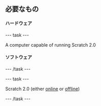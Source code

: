## 必要なもの

#### ハードウェア

\--- task \---

A computer capable of running Scratch 2.0

#### ソフトウェア

\--- /task \---

\--- task \---

Scratch 2.0 (either [online](https://scratch.mit.edu/projects/editor/) or [offline](https://scratch.mit.edu/scratch2download/))

\--- /task \---